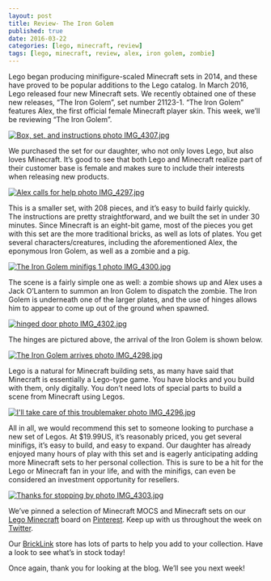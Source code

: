 ```yaml
---
layout: post
title: Review- The Iron Golem
published: true
date: 2016-03-22
categories: [lego, minecraft, review]
tags: [lego, minecraft, review, alex, iron golem, zombie]
---
```


Lego began producing minifigure-scaled Minecraft sets in 2014, and these have proved to be popular additions to the Lego catalog.  In March 2016, Lego released four new Minecraft sets.  We recently obtained one of these new releases, “The Iron Golem”, set number 21123-1.  “The Iron Golem” features Alex, the first official female Minecraft player skin.  This week, we’ll be reviewing “The Iron Golem”.

<a href="http://s63.photobucket.com/user/anellas/media/IMG_4307.jpg.html" target="_blank"><img src="http://i63.photobucket.com/albums/h144/anellas/IMG_4307.jpg" border="0" alt="Box, set, and instructions photo IMG_4307.jpg"/></a>

We purchased the set for our daughter, who not only loves Lego, but also loves Minecraft.  It’s good to see that both Lego and Minecraft realize part of their customer base is female and makes sure to include their interests when releasing new products.  

<a href="http://s63.photobucket.com/user/anellas/media/IMG_4297.jpg.html" target="_blank"><img src="http://i63.photobucket.com/albums/h144/anellas/IMG_4297.jpg" border="0" alt="Alex calls for help photo IMG_4297.jpg"/></a>

This is a smaller set, with 208 pieces, and it’s easy to build fairly quickly.  The instructions are pretty straightforward, and we built the set in under 30 minutes.  Since Minecraft is an eight-bit game, most of the pieces you get with this set are the more traditional bricks, as well as lots of plates.  You get several characters/creatures, including the aforementioned Alex, the eponymous Iron Golem, as well as a zombie and a pig.  

<a href="http://s63.photobucket.com/user/anellas/media/IMG_4300.jpg.html" target="_blank"><img src="http://i63.photobucket.com/albums/h144/anellas/IMG_4300.jpg" border="0" alt="The Iron Golem minifigs 1 photo IMG_4300.jpg"/></a>

The scene is a fairly simple one as well: a zombie shows up and Alex uses a Jack O’Lantern to summon an Iron Golem to dispatch the zombie.  The Iron Golem is underneath one of the larger plates, and the use of hinges allows him to appear to come up out of the ground when spawned.  

<a href="http://s63.photobucket.com/user/anellas/media/IMG_4302.jpg.html" target="_blank"><img src="http://i63.photobucket.com/albums/h144/anellas/IMG_4302.jpg" border="0" alt="hinged door photo IMG_4302.jpg"/></a>

The hinges are pictured above, the arrival of the Iron Golem is shown below.

<a href="http://s63.photobucket.com/user/anellas/media/IMG_4298.jpg.html" target="_blank"><img src="http://i63.photobucket.com/albums/h144/anellas/IMG_4298.jpg" border="0" alt="The Iron Golem arrives photo IMG_4298.jpg"/></a>

Lego is a natural for Minecraft building sets, as many have said that Minecraft is essentially a Lego-type game.  You have blocks and you build with them, only digitally.  You don’t need lots of special parts to build a scene from Minecraft using Legos.  

<a href="http://s63.photobucket.com/user/anellas/media/IMG_4296.jpg.html" target="_blank"><img src="http://i63.photobucket.com/albums/h144/anellas/IMG_4296.jpg" border="0" alt="I&#039;ll take care of this troublemaker photo IMG_4296.jpg"/></a>

All in all, we would recommend this set to someone looking to purchase a new set of Legos.  At $19.99US, it’s reasonably priced, you get several minifigs, it’s easy to build, and easy to expand.  Our daughter has already enjoyed many hours of play with this set and is eagerly anticipating adding more Minecraft sets to her personal collection.  This is sure to be a hit for the Lego or Minecraft fan in your life, and with the minifigs, can even be considered an investment opportunity for resellers.

<a href="http://s63.photobucket.com/user/anellas/media/IMG_4303.jpg.html" target="_blank"><img src="http://i63.photobucket.com/albums/h144/anellas/IMG_4303.jpg" border="0" alt="Thanks for stopping by photo IMG_4303.jpg"/></a>

We’ve pinned a selection of Minecraft MOCS and Minecraft sets on our [Lego Minecraft]( https://www.pinterest.com/adobebrick/lego-minecraft/) board on [Pinterest]( https://www.pinterest.com/adobebrick/).  Keep up with us throughout the week on [Twitter]( https://twitter.com/AdobeBrick ).

Our [BrickLink]( http://www.bricklink.com/store.asp?p=AdobeBrick) store has lots of parts to help you add to your collection.  Have a look to see what’s in stock today!

Once again, thank you for looking at the blog.  We’ll see you next week!



